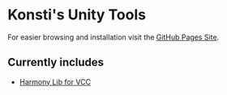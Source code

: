 # Konsti's Unity Tools

For easier browsing and installation visit the [GitHub Pages Site](https://konsti219.github.io/vcc-tools/).

## Currently includes

- [Harmony Lib for VCC](https://github.com/konsti219/Harmony-vpm)
